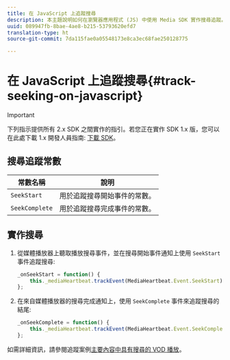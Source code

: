 ```yaml
---
title: 在 JavaScript 上追蹤搜尋
description: 本主題說明如何在瀏覽器應用程式 (JS) 中使用 Media SDK 實作搜尋追蹤。
uuid: 089947fb-8bae-4ae8-b215-53793620efd7
translation-type: ht
source-git-commit: 7da115fae0a05548173e8ca3ec68fae250128775

---
```



# 在 JavaScript 上追蹤搜尋{#track-seeking-on-javascript}

>[!IMPORTANT]
>
>下列指示提供所有 2.x SDK 之間實作的指引。若您正在實作 SDK 1.x 版，您可以在此處下載 1.x 開發人員指南: [下載 SDK](/help/sdk-implement/download-sdks.md)。

## 搜尋追蹤常數

| 常數名稱 | 說明 |
|---|---|
| `SeekStart` | 用於追蹤搜尋開始事件的常數。 |
| `SeekComplete` | 用於追蹤搜尋完成事件的常數。 |

## 實作搜尋

1. 從媒體播放器上聽取播放搜尋事件，並在搜尋開始事件通知上使用 `SeekStart` 事件追蹤搜尋:

   ```js
   _onSeekStart = function() { 
       this._mediaHeartbeat.trackEvent(MediaHeartbeat.Event.SeekStart); 
   };
   ```

1. 在來自媒體播放器的搜尋完成通知上，使用 `SeekComplete` 事件來追蹤搜尋的結尾:

   ```js
   _onSeekComplete = function() { 
       this._mediaHeartbeat.trackEvent(MediaHeartbeat.Event.SeekComplete); 
   };
   ```

如需詳細資訊，請參閱追蹤案例[主要內容中具有搜尋的 VOD 播放](/help/sdk-implement/tracking-scenarios/vod-seeking.md)。

